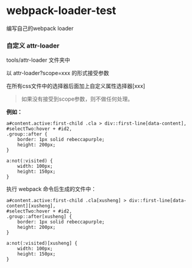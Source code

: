# webpack-loader-test
编写自己的webpack loader

### 自定义 attr-loader
tools/attr-loader 文件夹中

以 attr-loader?scope=xxx 的形式接受参数

在所有css文件中的选择器后面加上自定义属性选择器[xxx]

> 如果没有接受到scope参数，则不做任何处理。

**例如：**
```
a#content.active:first-child .cla > div::first-line[data-content],
#selectTwo:hover + #id2,
.group::after {
    border: 1px solid rebeccapurple;
    height: 200px;
}

a:not(:visited) {
    width: 100px;
    height: 150px;
}
```

执行 webpack 命令后生成的文件中：
```
a#content.active:first-child .cla[xusheng] > div::first-line[data-content][xusheng],
#selectTwo:hover + #id2,
.group::after[xusheng] {
    border: 1px solid rebeccapurple;
    height: 200px;
}

a:not(:visited)[xusheng] {
    width: 100px;
    height: 150px;
}
```
